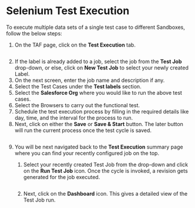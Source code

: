 # Selenium Test Execution

To execute multiple data sets of a single test case to different Sandboxes, follow the below steps:

1. On the TAF page, click on the **Test Execution** tab.

<figure><img src="https://cdn.document360.io/8711f4e7-c040-4616-aac9-d947f87e4619/Images/Documentation/image-1616355778601.png" alt=""><figcaption></figcaption></figure>

2. If the label is already added to a job, select the job from the **Test Job** drop-down, or else, click on **New Test Job** to select your newly created Label.
3. On the next screen, enter the job name and description if any.&#x20;
4. Select the Test Cases under the **Test labels** section.
5. Select the **Salesforce Org** where you would like to run the above test cases.
6. Select the Browsers to carry out the functional test.
7. Schedule the test execution process by filling in the required details like day, time, and the interval for the process to run.
8. Next, click on either the **Save** or **Save & Start** button. The later button will run the current process once the test cycle is saved.

<figure><img src="https://cdn.document360.io/8711f4e7-c040-4616-aac9-d947f87e4619/Images/Documentation/image-1616355851850.png" alt=""><figcaption></figcaption></figure>

9. You will be next navigated back to the **Test Execution** summary page where you can find your recently configured job on the top.
   1.  Select your recently created Test Job from the drop-down and click on the **Run Test Job** icon. Once the cycle is invoked, a revision gets generated for the job executed.

       <figure><img src="https://cdn.document360.io/8711f4e7-c040-4616-aac9-d947f87e4619/Images/Documentation/image-1616356004714.png" alt=""><figcaption></figcaption></figure>
   2.  Next, click on the **Dashboard** icon. This gives a detailed view of the Test Job run.&#x20;

       <figure><img src="https://cdn.document360.io/8711f4e7-c040-4616-aac9-d947f87e4619/Images/Documentation/image-1616356030984.png" alt=""><figcaption></figcaption></figure>
